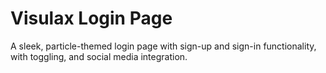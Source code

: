 # Visulax Login Page
A sleek, particle-themed login page with sign-up and sign-in functionality, with toggling, and social media integration.

